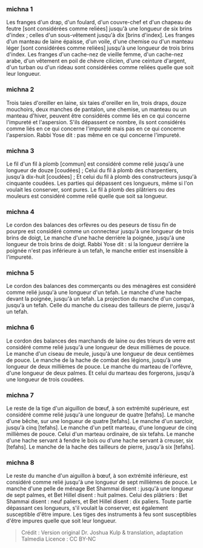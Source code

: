 
### michna 1
Les franges d'un drap, d'un foulard, d'un couvre-chef et d'un chapeau de feutre [sont considérées comme reliées] jusqu'à une longueur de six brins d'index ; celles d'un sous-vêtement jusqu'à dix [brins d'index]. Les franges d'un manteau de laine épaisse, d'un voile, d'une chemise ou d'un manteau léger [sont considérées comme reliées] jusqu'à une longueur de trois brins d'index. Les franges d'un cache-nez de vieille femme, d'un cache-nez arabe, d'un vêtement en poil de chèvre cilicien, d'une ceinture d'argent, d'un turban ou d'un rideau sont considérées comme reliées quelle que soit leur longueur.

### michna 2
Trois taies d'oreiller en laine, six taies d'oreiller en lin, trois draps, douze mouchoirs, deux manches de pantalon, une chemise, un manteau ou un manteau d'hiver, peuvent être considérés comme liés en ce qui concerne l'impureté et l'aspersion. S'ils dépassent ce nombre, ils sont considérés comme liés en ce qui concerne l'impureté mais pas en ce qui concerne l'aspersion. Rabbi Yose dit : pas même en ce qui concerne l'impureté.

### michna 3
Le fil d'un fil à plomb [commun] est considéré comme relié jusqu'à une longueur de douze [coudées] ; Celui du fil à plomb des charpentiers, jusqu'à dix-huit [coudées] ; Et celui du fil à plomb des constructeurs jusqu'à cinquante coudées. Les parties qui dépassent ces longueurs, même si l'on voulait les conserver, sont pures. Le fil à plomb des plâtriers ou des mouleurs est considéré comme relié quelle que soit sa longueur.

### michna 4
Le cordon des balances des orfèvres ou des peseurs de tissu fin de pourpre est considéré comme un connecteur jusqu'à une longueur de trois brins de doigt, Le manche d'une hache derrière la poignée, jusqu'à une longueur de trois brins de doigt. Rabbi Yose dit : si la longueur derrière la poignée n'est pas inférieure à un tefah, le manche entier est insensible à l'impureté.

### michna 5
Le cordon des balances des commerçants ou des ménagères est considéré comme relié jusqu'à une longueur d'un tefah. Le manche d'une hache devant la poignée, jusqu'à un tefah. La projection du manche d'un compas, jusqu'à un tefah. Celle du manche du ciseau des tailleurs de pierre, jusqu'à un tefah.

### michna 6
Le cordon des balances des marchands de laine ou des trieurs de verre est considéré comme relié jusqu'à une longueur de deux millièmes de pouce. Le manche d'un ciseau de meule, jusqu'à une longueur de deux centièmes de pouce. Le manche de la hache de combat des légions, jusqu'à une longueur de deux millièmes de pouce. Le manche du marteau de l'orfèvre, d'une longueur de deux palmes. Et celui du marteau des forgerons, jusqu'à une longueur de trois coudées.

### michna 7
Le reste de la tige d'un aiguillon de bœuf, à son extrémité supérieure, est considéré comme relié jusqu'à une longueur de quatre [tefahs]. Le manche d'une bêche, sur une longueur de quatre [tefahs]. Le manche d'un sarcloir, jusqu'à cinq [tefahs]. Le manche d'un petit marteau, d'une longueur de cinq millièmes de pouce. Celui d'un marteau ordinaire, de six tefahs. Le manche d'une hache servant à fendre le bois ou d'une hache servant à creuser, six [tefahs]. Le manche de la hache des tailleurs de pierre, jusqu'à six [tefahs].

### michna 8
Le reste du manche d'un aiguillon à bœuf, à son extrémité inférieure, est considéré comme relié jusqu'à une longueur de sept millièmes de pouce. Le manche d'une pelle de ménage Bet Shammai disent : jusqu'à une longueur de sept palmes, et Bet Hillel disent : huit palmes. Celui des plâtriers : Bet Shammai disent : neuf paliers, et Bet Hillel disent : dix paliers. Toute partie dépassant ces longueurs, s'il voulait la conserver, est également susceptible d'être impure. Les tiges des instruments à feu sont susceptibles d'être impures quelle que soit leur longueur.

>Crédit : Version original Dr. Joshua Kulp & translation, adaptation Talmedia
>Licence : CC BY-NC